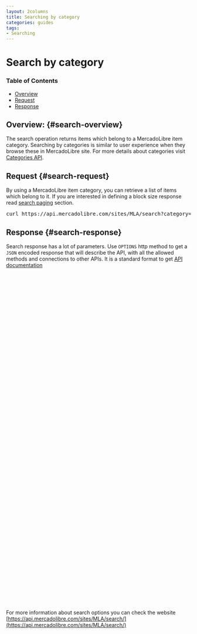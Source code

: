 ```yaml
---
layout: 2columns
title: Searching by category
categories: guides
tags: 
- Searching
---
```


# Search by category

### Table of Contents
- [Overview](#search-overview)
- [Request](#search-request)
- [Response](#search-response)

## Overview: {#search-overview}

The search operation returns items which belong to a MercadoLibre item category. Searching by categories is similar to user experience when they browse these in MercadoLibre site. For more details about categories visit [Categories API](/category-introduction). 


## Request {#search-request}

By using a MercadoLibre item category, you can retrieve a list of items which belong to it. If you are interested in defining a block size response read [search paging](/search-paging) section.   

<pre class="terminal">
curl https://api.mercadolibre.com/sites/MLA/search?category=MLA5726
</pre>

## Response {#search-response}

Search response has a lot of parameters. Use <code>OPTIONS</code> http method to get a <code>JSON</code> encoded response that will describe the API, with all the allowed methods and connections to other APIs. It is a standard format to get [API documentation](/design-considerations/#options) 

<iframe id="search_api_embed"
  src="javascript:void(0)"
    scrolling="no"
      frameborder="0"
        width="100%"
          height="900">
</iframe>
<script type="text/javascript">
            document.getElementById('search_api_embed').src ='https://api.mercadolibre.com/sites/MLA/search?category=MLA5726';
</script>


For more information about search options you can check the website [https://api.mercadolibre.com/sites/MLA/search/](https://api.mercadolibre.com/sites/MLA/search/)




